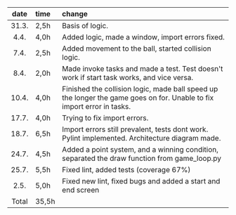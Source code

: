 | date  | time  | change  |
| :----:|:----- | :-----|
| 31.3. | 2,5h  | Basis of logic.|
| 4.4.  | 4,0h  | Added logic, made a window, import errors fixed.|
| 7.4.  | 2,5h  | Added movement to the ball, started collision logic.|
| 8.4.  | 2,0h  | Made invoke tasks and made a test. Test doesn't work if start task works, and vice versa.|
| 10.4. | 4,0h  | Finished the collision logic, made ball speed up the longer the game goes on for. Unable to fix import error in tasks.|
| 17.7. | 4,0h  | Trying to fix import errors.|
| 18.7. | 6,5h  | Import errors still prevalent, tests dont work. Pylint implemented. Architecture diagram made.
| 24.7. | 4,5h  | Added a point system, and a winning condition, separated the draw function from game_loop.py|
| 25.7. | 5,5h  | Fixed lint, added tests (coverage 67%) |
| 2.5.  | 5,0h  | Fixed new lint, fixed bugs and added a start and end screen |
| Total | 35,5h | 
